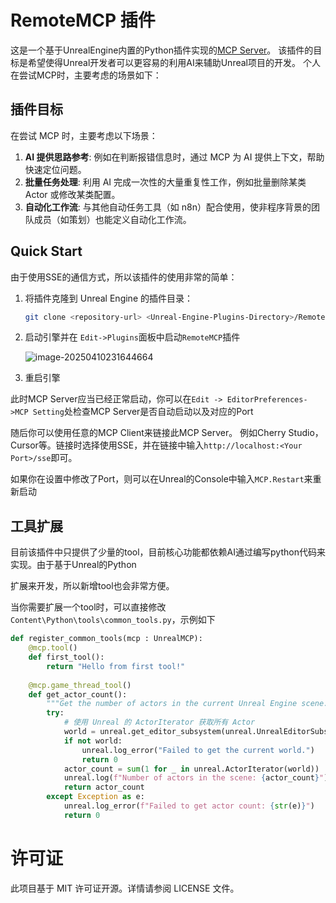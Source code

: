 # RemoteMCP 插件
这是一个基于UnrealEngine内置的Python插件实现的[MCP Server](https://modelcontextprotocol.io/introduction)。
该插件的目标是希望使得Unreal开发者可以更容易的利用AI来辅助Unreal项目的开发。
个人在尝试MCP时，主要考虑的场景如下：

## 插件目标

在尝试 MCP 时，主要考虑以下场景：

1. **AI 提供思路参考**: 例如在判断报错信息时，通过 MCP 为 AI 提供上下文，帮助快速定位问题。
2. **批量任务处理**: 利用 AI 完成一次性的大量重复性工作，例如批量删除某类 Actor 或修改某类配置。
3. **自动化工作流**: 与其他自动任务工具（如 n8n）配合使用，使非程序背景的团队成员（如策划）也能定义自动化工作流。

## Quick Start
由于使用SSE的通信方式，所以该插件的使用非常的简单：
1. 将插件克隆到 Unreal Engine 的插件目录：
   ```bash
   git clone <repository-url> <Unreal-Engine-Plugins-Directory>/RemoteMCP
   ```
   
2. 启动引擎并在 `Edit->Plugins`面板中启动`RemoteMCP`插件

   ![image-20250410231644664](Doc\Asset\plugin_image.png)

3. 重启引擎

此时MCP Server应当已经正常启动，你可以在`Edit -> EditorPreferences->MCP Setting`处检查MCP Server是否自动启动以及对应的Port

随后你可以使用任意的MCP Client来链接此MCP Server。 例如Cherry Studio，Cursor等。链接时选择使用SSE，并在链接中输入`http://localhost:<Your Port>/sse`即可。

如果你在设置中修改了Port，则可以在Unreal的Console中输入`MCP.Restart`来重新启动



## 工具扩展

目前该插件中只提供了少量的tool，目前核心功能都依赖AI通过编写python代码来实现。由于基于Unreal的Python

扩展来开发，所以新增tool也会非常方便。

当你需要扩展一个tool时，可以直接修改`Content\Python\tools\common_tools.py`，示例如下

``` python
def register_common_tools(mcp : UnrealMCP):
    @mcp.tool()
    def first_tool():
        return "Hello from first tool!"
    
    @mcp.game_thread_tool()
    def get_actor_count():
        """Get the number of actors in the current Unreal Engine scene."""
        try:
            # 使用 Unreal 的 ActorIterator 获取所有 Actor
            world = unreal.get_editor_subsystem(unreal.UnrealEditorSubsystem).get_editor_world()
            if not world:
                unreal.log_error("Failed to get the current world.")
                return 0
            actor_count = sum(1 for _ in unreal.ActorIterator(world))
            unreal.log(f"Number of actors in the scene: {actor_count}")
            return actor_count
        except Exception as e:
            unreal.log_error(f"Failed to get actor count: {str(e)}")
            return 0
```

# 许可证
此项目基于 MIT 许可证开源。详情请参阅 LICENSE 文件。


